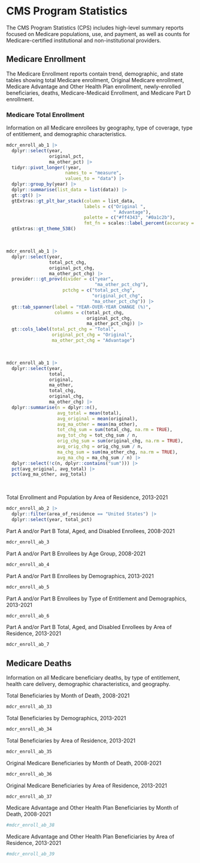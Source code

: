 
<!-- README.md is generated from README.Rmd. Please edit that file -->

# CMS Program Statistics

The CMS Program Statistics (CPS) includes high-level summary reports
focused on Medicare populations, use, and payment, as well as counts for
Medicare-certified institutional and non-institutional providers.

## Medicare Enrollment

The Medicare Enrollment reports contain trend, demographic, and state
tables showing total Medicare enrollment, Original Medicare enrollment,
Medicare Advantage and Other Health Plan enrollment, newly-enrolled
beneficiaries, deaths, Medicare-Medicaid Enrollment, and Medicare Part D
enrollment.

### Medicare Total Enrollment

Information on all Medicare enrollees by geography, type of coverage,
type of entitlement, and demographic characteristics.

``` r
mdcr_enroll_ab_1 |> 
  dplyr::select(year, 
                original_pct, 
                ma_other_pct) |> 
  tidyr::pivot_longer(!year, 
                      names_to = "measure", 
                      values_to = "data") |> 
  dplyr::group_by(year) |> 
  dplyr::summarise(list_data = list(data)) |> 
  gt::gt() |> 
  gtExtras::gt_plt_bar_stack(column = list_data,
                             labels = c("Original ", 
                                        " Advantage"),
                             palette = c("#ff4343", "#0a1c2b"),
                             fmt_fn = scales::label_percent(accuracy = 0.1)) |> 
  gtExtras::gt_theme_538()
```

<br>

``` r
mdcr_enroll_ab_1 |> 
  dplyr::select(year, 
                total_pct_chg,
                original_pct_chg, 
                ma_other_pct_chg) |> 
  provider:::gt_prov(divider = c("year", 
                                 "ma_other_pct_chg"),
                     pctchg = c("total_pct_chg", 
                                "original_pct_chg", 
                                "ma_other_pct_chg")) |>
  gt::tab_spanner(label = "YEAR-OVER-YEAR CHANGE (%)",
                  columns = c(total_pct_chg,
                              original_pct_chg, 
                              ma_other_pct_chg)) |> 
  gt::cols_label(total_pct_chg = "Total",
                 original_pct_chg = "Original", 
                 ma_other_pct_chg = "Advantage")
```

<br>

``` r
mdcr_enroll_ab_1 |> 
  dplyr::select(year,
                total,
                original,
                ma_other,
                total_chg,
                original_chg, 
                ma_other_chg) |> 
  dplyr::summarise(n = dplyr::n(),
                   avg_total = mean(total),
                   avg_original = mean(original),
                   avg_ma_other = mean(ma_other),
                   tot_chg_sum = sum(total_chg, na.rm = TRUE),
                   avg_tot_chg = tot_chg_sum / n,
                   orig_chg_sum = sum(original_chg, na.rm = TRUE),
                   avg_orig_chg = orig_chg_sum / n,
                   ma_chg_sum = sum(ma_other_chg, na.rm = TRUE),
                   avg_ma_chg = ma_chg_sum / n) |> 
  dplyr::select(!c(n, dplyr::contains("sum"))) |> 
  pct(avg_original, avg_total) |> 
  pct(avg_ma_other, avg_total)
```

<br>

Total Enrollment and Population by Area of Residence, 2013-2021

``` r
mdcr_enroll_ab_2 |> 
  dplyr::filter(area_of_residence == "United States") |> 
  dplyr::select(year, total_pct)
```

Part A and/or Part B Total, Aged, and Disabled Enrollees, 2008-2021

``` r
mdcr_enroll_ab_3
```

Part A and/or Part B Enrollees by Age Group, 2008-2021

``` r
mdcr_enroll_ab_4
```

Part A and/or Part B Enrollees by Demographics, 2013-2021

``` r
mdcr_enroll_ab_5
```

Part A and/or Part B Enrollees by Type of Entitlement and Demographics,
2013-2021

``` r
mdcr_enroll_ab_6
```

Part A and/or Part B Total, Aged, and Disabled Enrollees by Area of
Residence, 2013-2021

``` r
mdcr_enroll_ab_7
```

## Medicare Deaths

Information on all Medicare beneficiary deaths, by type of entitlement,
health care delivery, demographic characteristics, and geography.

Total Beneficiaries by Month of Death, 2008-2021

``` r
mdcr_enroll_ab_33
```

Total Beneficiaries by Demographics, 2013-2021

``` r
mdcr_enroll_ab_34
```

Total Beneficiaries by Area of Residence, 2013-2021

``` r
mdcr_enroll_ab_35
```

Original Medicare Beneficiaries by Month of Death, 2008-2021

``` r
mdcr_enroll_ab_36
```

Original Medicare Beneficiaries by Area of Residence, 2013-2021

``` r
mdcr_enroll_ab_37
```

Medicare Advantage and Other Health Plan Beneficiaries by Month of
Death, 2008-2021

``` r
#mdcr_enroll_ab_38
```

Medicare Advantage and Other Health Plan Beneficiaries by Area of
Residence, 2013-2021

``` r
#mdcr_enroll_ab_39
```
